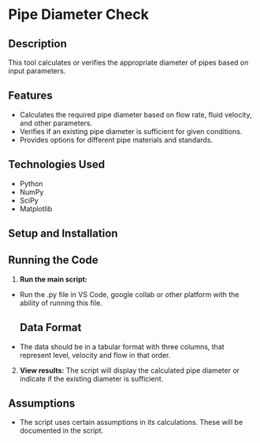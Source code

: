 # Pipe Diameter Check

## Description

This tool calculates or verifies the appropriate diameter of pipes based on input parameters.

## Features

* Calculates the required pipe diameter based on flow rate, fluid velocity, and other parameters.
* Verifies if an existing pipe diameter is sufficient for given conditions.
* Provides options for different pipe materials and standards.

## Technologies Used

* Python
* NumPy
* SciPy
* Matplotlib

## Setup and Installation

## Running the Code

1.  **Run the main script:**
* Run the .py file in VS Code, google collab or other platform with the ability of running this file.

  ## Data Format
* The data should be in a tabular format with three columns, that represent level, velocity and flow in that order.

2.  **View results:** The script will display the calculated pipe diameter or indicate if the existing diameter is sufficient.

  ## Assumptions
 * The script uses certain assumptions in its calculations.  These will be documented in the script.
